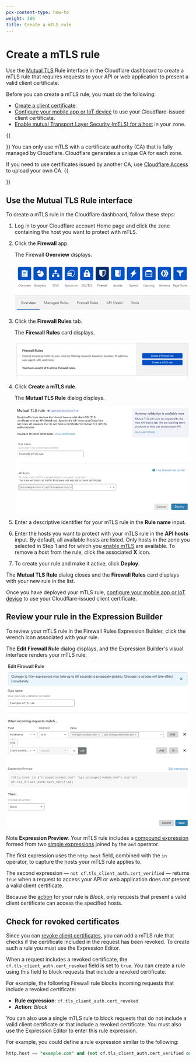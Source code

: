 ```yaml
---
pcx-content-type: how-to
weight: 380
title: Create a mTLS rule
---
```


# Create a mTLS rule

Use the [Mutual TLS](/firewall/cf-firewall-rules/api-shield/#mutual-tls-mtls) Rule interface in the Cloudflare dashboard to create a mTLS rule that requires requests to your API or web application to present a valid client certificate.

Before you can create a mTLS rule, you must do the following:

- [Create a client certificate](/ssl/client-certificates/create-a-client-certificate).
- [Configure your mobile app or IoT device](/ssl/client-certificates/configure-your-mobile-app-or-iot-device) to use your Cloudflare-issued client certificate.
- [Enable mutual Transport Layer Security (mTLS) for a host](/ssl/client-certificates/enable-mtls) in your zone.

{{<Aside type="warning" header="Important">}}
You can only use mTLS with a certificate authority (CA) that is fully managed by Cloudflare. Cloudflare generates a unique CA for each zone.

If you need to use certificates issued by another CA, use [Cloudflare Access](/cloudflare-one/identity/devices/mutual-tls-authentication) to upload your own CA.
{{</Aside>}}

## Use the Mutual TLS Rule interface

To create a mTLS rule in the Cloudflare dashboard, follow these steps:

1.  Log in to your Cloudflare account Home page and click the zone containing the host you want to protect with mTLS.

2.  Click the **Firewall** app.

    The Firewall **Overview** displays.

    ![Firewall Overview tab](../images/firewall-app-overview.png)

3.  Click the **Firewall Rules** tab.

    The **Firewall Rules** card displays.

    ![Firewall Rules card](../images/firewall-rules-card.png)

4.  Click **Create a mTLS rule**.

    The **Mutual TLS Rule** dialog displays.

    ![Firewall Rules Mutual TLS page](../images/firewall-rules-mutual-tls-page.png)

5.  Enter a descriptive identifier for your mTLS rule in the **Rule name** input.

6.  Enter the hosts you want to protect with your mTLS rule in the **API hosts** input. By default, all available hosts are listed. Only hosts in the zone you selected in Step 1 and for which you [enable mTLS](/ssl/client-certificates/enable-mtls) are available. To remove a host from the rule, click the associated **X** icon.

7.  To create your rule and make it active, click **Deploy**.

The **Mutual TLS Rule** dialog closes and the **Firewall Rules** card displays with your new rule in the list.

Once you have deployed your mTLS rule, [configure your mobile app or IoT device](/ssl/client-certificates/configure-your-mobile-app-or-iot-device) to use your Cloudflare-issued client certificate.

## Review your rule in the Expression Builder

To review your mTLS rule in the Firewall Rules Expression Builder, click the wrench icon associated with your rule.

The **Edit Firewall Rule** dialog displays, and the Expression Builder's visual interface renders your mTLS rule:

![Edit Firewall Rule dialog with example mTLS rule](../images/firewall-rules-edit-firewall-rule-api-shield.png)

Note **Expression Preview**. Your mTLS rule includes a [compound expression](/firewall/cf-firewall-rules/fields-and-expressions/#compound-expressions) formed from two [simple expressions](/firewall/cf-firewall-rules/fields-and-expressions/#simple-expressions) joined by the `and` operator.

The first expression uses the `http.host` field, combined with the `in` operator, to capture the hosts your mTLS rule applies to.

The second expression — `not cf.tls_client_auth.cert_verified` — returns `true` when a request to access your API or web application does _not_ present a valid client certificate.

Because the [action](/firewall/cf-firewall-rules/actions/) for your rule is _Block_, only requests that present a valid client certificate can access the specified hosts.

## Check for revoked certificates

Since you can [revoke client certificates](/ssl/client-certificates/revoke-client-certificate), you can add a mTLS rule that checks if the certificate included in the request has been revoked. To create such a rule you must use the Expression Editor.

When a request includes a revoked certificate, the `cf.tls_client_auth.cert_revoked` field is set to `true`. You can create a rule using this field to block requests that include a revoked certificate.

For example, the following Firewall rule blocks incoming requests that include a revoked certificate:

- **Rule expression**: `cf.tls_client_auth.cert_revoked`
- **Action**: _Block_

You can also use a single mTLS rule to block requests that do not include a valid client certificate or that include a revoked certificate. You must also use the Expression Editor to enter this rule expression.

For example, you could define a rule expression similar to the following:

```sql
http.host == "example.com" and (not cf.tls_client_auth.cert_verified or cf.tls_client_auth.cert_revoked)
```
